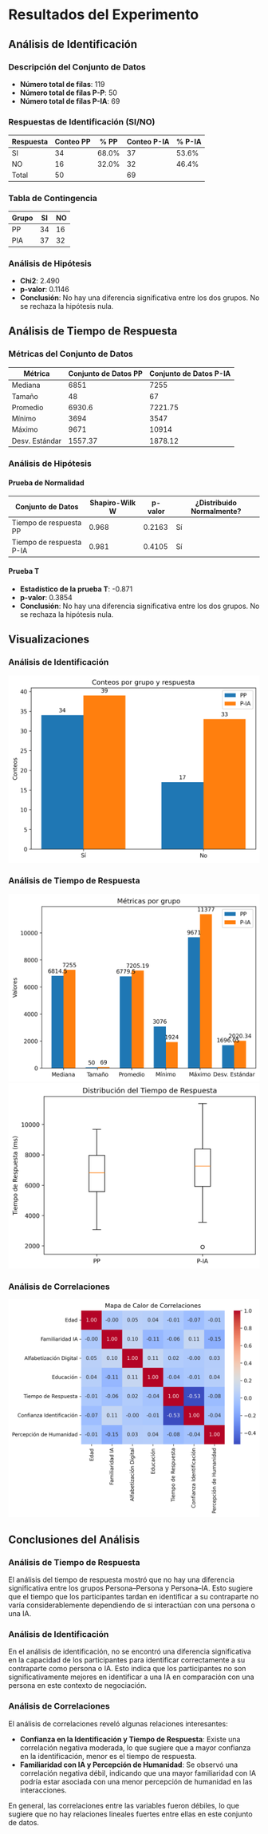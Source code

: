 # Resultados del Experimento

## Análisis de Identificación

### Descripción del Conjunto de Datos
- **Número total de filas**: 119
- **Número total de filas P-P**: 50
- **Número total de filas P-IA**: 69

### Respuestas de Identificación (SI/NO)

| Respuesta | Conteo PP | % PP  | Conteo P-IA | % P-IA |
|-----------|-----------|-------|-------------|--------|
| SI        | 34        | 68.0% | 37          | 53.6%  |
| NO        | 16        | 32.0% | 32          | 46.4%  |
| Total     | 50        |       | 69          |        |

### Tabla de Contingencia

| Grupo | SI | NO |
|-------|----|----|
| PP    | 34 | 16 |
| PIA   | 37 | 32 |

### Análisis de Hipótesis
- **Chi2**: 2.490
- **p-valor**: 0.1146
- **Conclusión**: No hay una diferencia significativa entre los dos grupos. No se rechaza la hipótesis nula.

## Análisis de Tiempo de Respuesta

### Métricas del Conjunto de Datos

| Métrica | Conjunto de Datos PP | Conjunto de Datos P-IA |
|---------|----------------------|------------------------|
| Mediana | 6851                 | 7255                   |
| Tamaño  | 48                   | 67                     |
| Promedio| 6930.6               | 7221.75                |
| Mínimo  | 3694                 | 3547                   |
| Máximo  | 9671                 | 10914                  |
| Desv. Estándar | 1557.37       | 1878.12                |

### Análisis de Hipótesis

#### Prueba de Normalidad

| Conjunto de Datos   | Shapiro-Wilk W | p-valor | ¿Distribuido Normalmente? |
|---------------------|----------------|---------|---------------------------|
| Tiempo de respuesta PP | 0.968        | 0.2163  | Sí                        |
| Tiempo de respuesta P-IA | 0.981      | 0.4105  | Sí                        |

#### Prueba T
- **Estadístico de la prueba T**: -0.871
- **p-valor**: 0.3854
- **Conclusión**: No hay una diferencia significativa entre los dos grupos. No se rechaza la hipótesis nula.

## Visualizaciones

### Análisis de Identificación
![Análisis de Identificación](images/identification_analysis.png)

### Análisis de Tiempo de Respuesta
![Métricas de Tiempo de Respuesta](images/response_time_metrics.png)
![Distribución del Tiempo de Respuesta](images/response_time_distribution.png)

### Análisis de Correlaciones
![Mapa de Calor de Correlaciones](images/correlation_heatmap.png)

## Conclusiones del Análisis

### Análisis de Tiempo de Respuesta
El análisis del tiempo de respuesta mostró que no hay una diferencia significativa entre los grupos Persona–Persona y Persona–IA. Esto sugiere que el tiempo que los participantes tardan en identificar a su contraparte no varía considerablemente dependiendo de si interactúan con una persona o una IA.

### Análisis de Identificación
En el análisis de identificación, no se encontró una diferencia significativa en la capacidad de los participantes para identificar correctamente a su contraparte como persona o IA. Esto indica que los participantes no son significativamente mejores en identificar a una IA en comparación con una persona en este contexto de negociación.

### Análisis de Correlaciones
El análisis de correlaciones reveló algunas relaciones interesantes:
- **Confianza en la Identificación y Tiempo de Respuesta**: Existe una correlación negativa moderada, lo que sugiere que a mayor confianza en la identificación, menor es el tiempo de respuesta.
- **Familiaridad con IA y Percepción de Humanidad**: Se observó una correlación negativa débil, indicando que una mayor familiaridad con IA podría estar asociada con una menor percepción de humanidad en las interacciones.

En general, las correlaciones entre las variables fueron débiles, lo que sugiere que no hay relaciones lineales fuertes entre ellas en este conjunto de datos.
